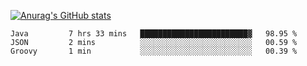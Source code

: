 [![Anurag's GitHub stats](https://github-readme-stats.vercel.app/api?username=sebasphere&count_private=true&theme=tokyonight)](https://github.com/anuraghazra/github-readme-stats)

<!--START_SECTION:waka-->
```text
Java         7 hrs 33 mins   ████████████████████████▓   98.95 % 
JSON         2 mins          ░░░░░░░░░░░░░░░░░░░░░░░░░   00.59 % 
Groovy       1 min           ░░░░░░░░░░░░░░░░░░░░░░░░░   00.39 % 
```
<!--END_SECTION:waka-->
